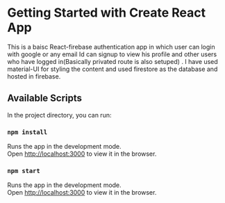 # Getting Started with Create React App

This is a baisc React-firebase authentication app in which user can login with google or any email Id can signup to view his profile and other users who have logged in(Basically privated route is also setuped) . I have used material-UI for styling the content and used firestore as the database and hosted in firebase.

## Available Scripts

In the project directory, you can run:
### `npm install`

Runs the app in the development mode.\
Open [http://localhost:3000](http://localhost:3000) to view it in the browser.

### `npm start`

Runs the app in the development mode.\
Open [http://localhost:3000](http://localhost:3000) to view it in the browser.


